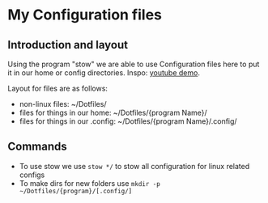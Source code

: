 # My Configuration files

## Introduction and layout
Using the program "stow" we are able to use Configuration files here to put it in our home or config directories. Inspo: [youtube demo](https://www.youtube.com/watch?v=90xMTKml9O0).

Layout for files are as follows:
* non-linux files: ~/Dotfiles/
* files for things in our home: ~/Dotfiles/{program Name}/
* files for things in our .config: ~/Dotfiles/{program Name}/.config/

## Commands
* To use stow we use `stow */` to stow all configuration for linux related configs
* To make dirs for new folders use `mkdir -p ~/Dotfiles/{program}/[.config/]`

